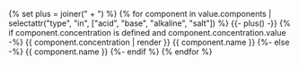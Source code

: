 {% set plus = joiner(" + ") %}
{% for component in value.components
 | selectattr("type", "in", ["acid", "base", "alkaline", "salt"]) %}
  {{- plus() -}}
  {% if component.concentration is defined and component.concentration.value -%}
    {{ component.concentration | render }} {{ component.name }}
  {%- else -%}
    {{ component.name }}
  {%- endif %}
{% endfor %}
